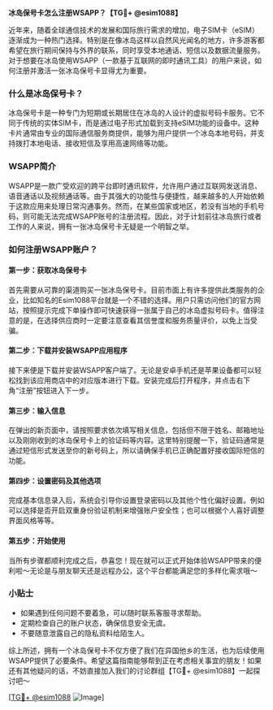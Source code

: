 **冰岛保号卡怎么注册WSAPP？【TG💪+ @esim1088】**

近年来，随着全球通信技术的发展和国际旅行需求的增加，电子SIM卡（eSIM）逐渐成为一种热门选择。特别是在像冰岛这样以自然风光闻名的地方，许多游客都希望在旅行期间保持与外界的联系，同时享受本地通话、短信以及数据流量服务。对于想要在冰岛使用WSAPP（一款基于互联网的即时通讯工具）的用户来说，如何注册并激活一张冰岛保号卡显得尤为重要。

### 什么是冰岛保号卡？

冰岛保号卡是一种专门为短期或长期居住在冰岛的人设计的虚拟号码卡服务。它不同于传统的实体SIM卡，而是通过电子形式加载到支持eSIM功能的设备中。这种卡片通常由专业的国际通信服务商提供，能够为用户提供一个冰岛本地号码，并支持拨打本地电话、接收短信及享用高速网络等功能。

### WSAPP简介

WSAPP是一款广受欢迎的跨平台即时通讯软件，允许用户通过互联网发送消息、语音通话以及视频通话等。由于其强大的功能性与便捷性，越来越多的人开始依赖于这款应用来处理日常沟通事务。然而，在某些国家或地区，若没有当地的手机号码，则可能无法完成WSAPP账号的注册流程。因此，对于计划前往冰岛旅行或者工作的人来说，拥有一张冰岛保号卡无疑是一个明智之举。

### 如何注册WSAPP账户？

#### 第一步：获取冰岛保号卡
首先需要从可靠的渠道购买一张冰岛保号卡。目前市面上有许多提供此类服务的企业，比如知名的Esim1088平台就是一个不错的选择。用户只需访问他们的官方网站，按照提示完成下单操作即可快速获得一张属于自己的冰岛虚拟号码卡。值得注意的是，在选择供应商时一定要注意查看其信誉度和服务质量评价，以免上当受骗。

#### 第二步：下载并安装WSAPP应用程序
接下来便是下载并安装WSAPP客户端了。无论是安卓手机还是苹果设备都可以轻松找到该应用商店中的对应版本进行下载。安装完成后打开程序，并点击右下角“注册”按钮进入下一步。

#### 第三步：输入信息
在弹出的新页面中，请按照要求依次填写相关信息，包括但不限于姓名、邮箱地址以及刚刚收到的冰岛保号卡上的验证码等内容。这里特别提醒一下，验证码通常是通过短信形式发送至你的新号码上，所以请确保手机已正确配置好接收国际短信的功能。

#### 第四步：设置密码及其他选项
完成基本信息录入后，系统会引导你设置登录密码以及其他个性化偏好设置。例如可以选择是否开启双重身份验证机制来增强账户安全性；也可以根据个人喜好调整界面风格等等。

#### 第五步：开始使用
当所有步骤都顺利完成之后，恭喜您！现在就可以正式开始体验WSAPP带来的便利啦～无论是与朋友聊天还是远程办公，这个平台都能满足您的多样化需求哦～

### 小贴士
- 如果遇到任何问题不要着急，可以随时联系客服寻求帮助。
- 定期检查自己的账户状态，确保信息安全无虞。
- 不要随意泄露自己的隐私资料给陌生人。

综上所述，拥有一个冰岛保号卡不仅方便了我们在异国他乡的生活，也为后续使用WSAPP提供了必要条件。希望这篇指南能够帮到正在考虑相关事宜的朋友！如果还有其他疑问的话，不妨直接加入我们的讨论群组【TG💪+ @esim1088】一起探讨吧～

[[TG💪+ @esim1088](https://t.me/s/esim1088) ![Image](https://i.postimg.cc/4NQfJmqS/Snipaste-2025-05-13-00-14-12.png)]